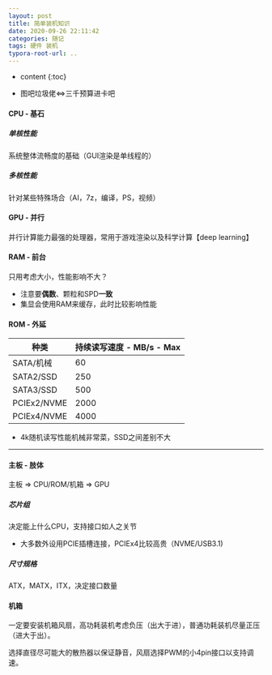```yaml
---
layout: post
title: 简单装机知识
date: 2020-09-26 22:11:42
categories: 随记
tags: 硬件 装机
typora-root-url: ..
---
```


* content
{:toc}
- 图吧垃圾佬$\iff$三千预算进卡吧

<!-- more -->

#### CPU - 基石

##### 单核性能

系统整体流畅度的基础（GUI渲染是单线程的）

##### 多核性能

针对某些特殊场合（AI，7z，编译，PS，视频）

#### GPU - 并行

并行计算能力最强的处理器，常用于游戏渲染以及科学计算【deep learning】

#### RAM - 前台

只用考虑大小，性能影响不大？

- 注意要**偶数**、颗粒和SPD**一致**
- 集显会使用RAM来缓存，此时比较影响性能

#### ROM - 外延

| 种类        | 持续读写速度 - MB/s - Max |
| ----------- | ------------------------- |
| SATA/机械   | 60                        |
| SATA2/SSD   | 250                       |
| SATA3/SSD   | 500                       |
| PCIEx2/NVME | 2000                      |
| PCIEx4/NVME | 4000                      |

- 4k随机读写性能机械非常菜，SSD之间差别不大

---

#### 主板 - 肢体

主板 $\Rightarrow$ CPU/ROM/机箱 $\Rightarrow$ GPU

##### 芯片组

决定能上什么CPU，支持接口如人之关节

- 大多数外设用PCIE插槽连接，PCIEx4比较高贵（NVME/USB3.1)

##### 尺寸规格

ATX，MATX，ITX，决定接口数量

#### 机箱

一定要安装机箱风扇，高功耗装机考虑负压（出大于进），普通功耗装机尽量正压（进大于出）。

选择直径尽可能大的散热器以保证静音，风扇选择PWM的小4pin接口以支持调速。 